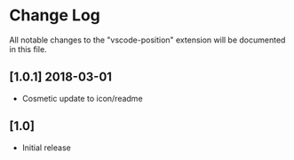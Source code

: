 # Change Log
All notable changes to the "vscode-position" extension will be documented in this file.

<!-- Check [Keep a Changelog](http://keepachangelog.com/) for recommendations on how to structure this file. -->
## [1.0.1] 2018-03-01
- Cosmetic update to icon/readme
## [1.0]
- Initial release
